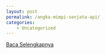 ```yaml
---
layout: post
permalink: /angka-mimpi-senjata-api/
categories:
    - Uncategorized
---
```


[Baca Selengkapnya](/06)